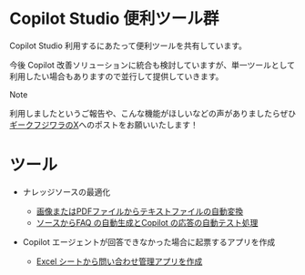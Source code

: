 # Copilot Studio 便利ツール群
Copilot Studio 利用するにあたって便利ツールを共有しています。

今後 Copilot 改善ソリューションに統合も検討していますが、単一ツールとして利用したい場合もありますので並行して提供していきます。

> [!Note]
> 利用しましたというご報告や、こんな機能がほしいなどの声がありましたらぜひ[ギークフジワラのX](https://x.com/geekfujiwara)へのポストをお願いいたします！


# ツール
* ナレッジソースの最適化
  - [画像またはPDFファイルからテキストファイルの自動変換](https://github.com/geekfujiwara/CopilotStudioToolKit/blob/main/TextFileConverter.md)
  - [ソースからFAQ の自動生成とCopilot の応答の自動テスト処理](https://github.com/geekfujiwara/CopilotStudioToolKit/releases/tag/TestAutomation)
  
* Copilot エージェントが回答できなかった場合に起票するアプリを作成
  - [Excel シートから問い合わせ管理アプリを作成](https://github.com/geekfujiwara/CopilotStudioToolKit/blob/main/Excel2App.md)
